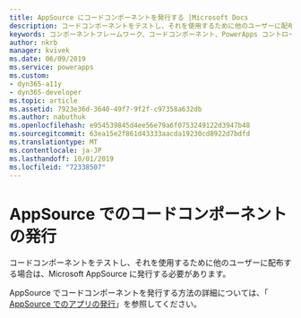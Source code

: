 ```yaml
---
title: AppSource にコードコンポーネントを発行する |Microsoft Docs
description: コードコンポーネントをテストし、それを使用するために他のユーザーに配布する場合は、Microsoft AppSource に発行する必要があります。
keywords: コンポーネントフレームワーク、コードコンポーネント、PowerApps コントロール
author: nkrb
manager: kvivek
ms.date: 06/09/2019
ms.service: powerapps
ms.custom:
- dyn365-a11y
- dyn365-developer
ms.topic: article
ms.assetid: 7923e36d-3640-49f7-9f2f-c97358a632db
ms.author: nabuthuk
ms.openlocfilehash: e954539845d4ee56e79a6f0753249122d3947b48
ms.sourcegitcommit: 63ea15e2f861d43333aacda19230cd8922d7bdfd
ms.translationtype: MT
ms.contentlocale: ja-JP
ms.lasthandoff: 10/01/2019
ms.locfileid: "72338507"
---
```

# <a name="publish-code-components-on-appsource"></a>AppSource でのコードコンポーネントの発行

コードコンポーネントをテストし、それを使用するために他のユーザーに配布する場合は、Microsoft AppSource に発行する必要があります。

AppSource でコードコンポーネントを発行する方法の詳細については、「 [AppSource でのアプリの発行](/powerapps/developer/common-data-service/publish-app-appsource)」を参照してください。

